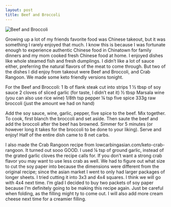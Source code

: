 ```yaml
---
layout: post
title: Beef and Broccoli
---
```

![Beef and Broccoli](/img/rollinginfood/2019/May/DSCF3625.JPG)

Growing up a lot of my friends favorite food was Chinese takeout, but it was something I rarely enjoyed that much. I know this is because I was fortunate enough to experience authentic Chinese food in Chinatown for family dinners and my mom cooked fresh Chinese food at home. I enjoyed dishes like whole steamed fish and fresh dumplings. I didn’t like a lot of sauce either, preferring the natural flavors of the meat to come through. But two of the dishes I did enjoy from takeout were Beef and Broccoli, and Crab Rangoon. We made some keto friendly versions tonight.  

For the Beef and Broccoli:
1 lb of flank steak cut into strips
1 ½ tbsp of soy sauce
2 cloves of sliced garlic (for taste, I didn’t eat it)
½ tbsp Marsala wine (you can also use rice wine)
1/8th tsp pepper
¼ tsp five spice
333g raw broccoli (just the amount we had on hand)

Add the soy sauce, wine, garlic, pepper, five spice to the beef. Mix together.
To cook, first blanch the broccoli and set aside. 
Then saute the beef and add the broccoli after the beef has browned.
Simmer for 5 minutes (or however long it takes for the broccoli to be done to your liking).
Serve and enjoy!
Half of the entire dish came to 8 net carbs.

I also made the Crab Rangoon recipe from lowcarbingasian.com/keto-crab-rangoon. It turned out sooo GOOD. I used ¼ tsp of ground garlic, instead of the grated garlic cloves the recipe calls for. If you don’t want a strong crab flavor you may want to use less crab as well. We had to figure out what size to cut the soy paper into because the dimensions were different from the original recipe; since the asian market I went to only had larger packages of longer sheets. I tried cutting it into 3x3 and 4x4 squares. I think we will go with 4x4 next time. I’m glad I decided to buy two packets of soy paper because I’m definitely going to be making this recipe again. Just be careful when folding, as the filling might ty to come out. I will also add more cream cheese next time for a creamier filling.
